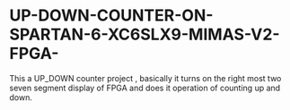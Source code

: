 # UP-DOWN-COUNTER-ON-SPARTAN-6-XC6SLX9-MIMAS-V2-FPGA-
This a UP_DOWN counter project , basically it turns on the right most two seven segment display of FPGA and does it operation of counting up and down.
